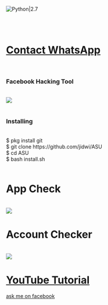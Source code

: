 ![Python|2.7](https://img.shields.io/badge/Python-2.7-blue.svg)
<div <img src ="https://github.com/jidwi/ASU/blob/master/raw/snake.png"/><br></div>
<br><h1><a href="https://api.Facebook.com /send?Message =jidwi/ message=helo%20admin%20i%20want%20to%20buy,%20ASU%20TOOLKIT">Contact WhatsApp </a></h1><br><h3> Facebook  Hacking Tool</h3><br>
<img src="https://github.com/jidwi/ASU/blob/master/raw/IMG-20190405-WA0003.jpg"/>
<br><br>
<h3>Installing</h3><br>
$ pkg install git<br>
$ git clone https://github.com/jidwi/ASU<br>
$ cd ASU<br>
$ bash install.sh<br><br>
<h1>App Check</h1><br>
<img src="https://raw.githubusercontent.com/jidwi/ASU/master/raw/_20190531_050033.JPG"/>
<br><h1>Account Checker</h1><br>
<img src="https://raw.githubusercontent.com/jidwi/ASU/master/raw/2019_05_18_17_27_51.png"/>
<h1><a href ="https://youtu.be/G6U2P3T746A">YouTube Tutorial</a></h1>
<a href ="https://mbasic.facebook.com/jidwi.luthfi.hadi.3">ask me on facebook</a>
